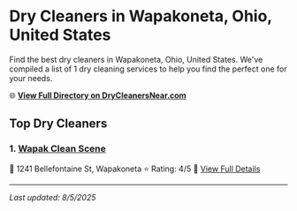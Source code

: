 # Dry Cleaners in Wapakoneta, Ohio, United States

Find the best dry cleaners in Wapakoneta, Ohio, United States. We've compiled a list of 1 dry cleaning services to help you find the perfect one for your needs.

🌐 **[View Full Directory on DryCleanersNear.com](https://drycleanersnear.com/city/US/Ohio/Wapakoneta)**

## Top Dry Cleaners

### 1. [Wapak Clean Scene](https://drycleanersnear.com/dryCleaner/688c1fa5a7924e3e1d737bba/wapak-clean-scene)
📍 1241 Bellefontaine St, Wapakoneta
⭐ Rating: 4/5
🔗 [View Full Details](https://drycleanersnear.com/dryCleaner/688c1fa5a7924e3e1d737bba/wapak-clean-scene)


---

*Last updated: 8/5/2025*
